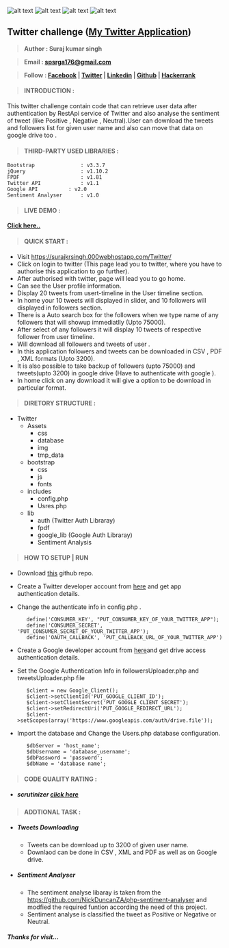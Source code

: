 ![alt text](https://scrutinizer-ci.com/g/5uraj/Twitter-Challenge/badges/quality-score.png?b=master)
![alt text](https://scrutinizer-ci.com/g/5uraj/Twitter-Challenge/badges/build.png?b=master)
![alt text](https://scrutinizer-ci.com/g/5uraj/Twitter-Challenge/badges/code-intelligence.svg?b=master)
![alt text](https://scrutinizer-ci.com/g/5uraj/Twitter-Challenge/badges/coverage.png?b=master)

## Twitter challenge ([My Twitter Application](https://surajkrsingh.000webhostapp.com/Twitter/))
 >**Author      : Suraj kumar singh**
 
 >**Email       : spsrga176@gmail.com**
 
 >**Follow   :  [Facebook](https://www.facebook.com/SurajSingh176) | [Twitter](https://twitter.com/Suraj_Kr_Singh) | [Linkedin](https://www.linkedin.com/in/suraj-kumar-singh/) | [Github](https://github.com/5uraj/) | [Hackerrank](https://www.hackerrank.com/singh_surajkumar)** 

>#### INTRODUCTION :
This twitter challenge contain code that can retrieve user data after authentication by RestApi service of Twitter and also analyse the sentiment of  tweet (like Positive , Negative , Neutral).User can download the tweets and followers list for given user name and also can move that data on google drive too .

>#### THIRD-PARTY USED LIBRARIES :

	Bootstrap    			: v3.3.7
	jQuery       			: v1.10.2
	FPDF 	     			: v1.81
	Twitter API  			: v1.1 
	Google API 	 		: v2.0
	Sentiment Analyser 		: v1.0

>#### LIVE DEMO :

**[Click here..](https://surajkrsingh.000webhostapp.com/Twitter/)**
	
>#### QUICK START :

 - Visit https://surajkrsingh.000webhostapp.com/Twitter/
 - Click on login to twitter (This page lead you to twitter, where you have to authorise this application to go further).
 - After authorised with twitter, page will lead you to go home.
 - Can see the User profile information.
 - Display 20 tweets from usert-timeline in the User timeline section.
 - In home your 10 tweets will displayed in slider, and 10 followers will displayed in followers section.
 - There is a Auto search box for the followers when we type name of any followers that will showup immediatlly (Upto 75000).
 - After select of any followers it will display 10 tweets of respective follower from user timeline.
 - Will download all followers and tweets of user .
 - In this application followers and tweets can be downloaded in CSV , PDF , XML formats (Upto 3200).
 - It is also possible to take backup of followers (upto 75000) and tweets(upto 3200) in google drive (Have to authenticate with google ).
 - In home click on any download it will give a option to be download in particular format.
 
>#### DIRETORY STRUCTURE :
 
 - Twitter
	- Assets
		- css
		- database
		- img
		- tmp_data
	- bootstrap
		- css
		- js
		- fonts
	- includes
		- config.php
		- Usres.php
	- lib
		- auth (Twitter Auth Libraray)
		- fpdf
		- google_lib (Google Auth Libraray)
		- Sentiment Analysis

>#### HOW TO SETUP | RUN
   - Download [this](https://github.com/5uraj/Twitter-Challenge) github  repo.
   - Create a Twitter developer account  from [here](https://developer.twitter.com/en/apps) and get app authentication details.
   - Change the authenticate info in config.php .
   
            define('CONSUMER_KEY', "PUT_CONSUMER_KEY_OF_YOUR_TWITTER_APP");
	        define('CONSUMER_SECRET', 'PUT_CONSUMER_SECRET_OF_YOUR_TWITTER_APP');
	        define('OAUTH_CALLBACK', 'PUT_CALLBACK_URL_OF_YOUR_TWITTER_APP')
		
   - Create a Google developer account  from [here](https://console.cloud.google.com/apis/)and get drive access authentication details.
   - Set the Google Authentication Info in followersUploader.php and  tweetsUploader.php file
      	
	    	$client = new Google_Client();
	    	$client->setClientId('PUT_GOOGLE_CLIENT_ID');
	    	$client->setClientSecret('PUT_GOOGLE_CLIENT_SECRET');
	    	$client->setRedirectUri('PUT_GOOGLE_REDIRECT_URL');
	    	$client->setScopes(array('https://www.googleapis.com/auth/drive.file'));
	    
   - Import the database and Change the Users.php database configuration.
   
            $dbServer = 'host_name';
            $dbUsername = 'database_username';
            $dbPassword = 'password';
            $dbName = 'database name';
   
   	        
>#### CODE QUALITY RATING :
   - ##### scrutinizer [click here](https://scrutinizer-ci.com/g/5uraj/Twitter-Challenge/inspections/bb8c9ef9-8ce4-49f9-88d1-a4877cb62f70)

>#### ADDTIONAL TASK  :  
   - ##### Tweets Downloading
   	    - Tweets can be download up to 3200 of given user name.
	    - Downlaod can be done in CSV , XML and PDF as well as on Google drive.
   
   - ##### Sentiment Analyser 
        - The sentiment analyse libaray is taken from the https://github.com/NickDuncanZA/php-sentiment-analyser and modfied the required funtion according the need of this project.
        - Sentiment analyse is classified the tweet as Positive or Negative or Neutral.
	
	
##### Thanks for visit...
